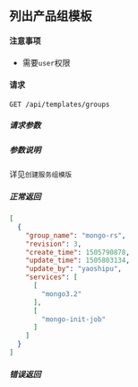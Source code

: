 ## 列出产品组模板

#### 注意事项

- 需要`user`权限

#### 请求

```
GET /api/templates/groups
```

##### 请求参数

##### 参数说明

详见`创建服务组模版`

##### 正常返回

```json
[
  {
    "group_name": "mongo-rs",
    "revision": 3,
    "create_time": 1505790878,
    "update_time": 1505803134,
    "update_by": "yaoshipu",
    "services": [
      [
        "mongo3.2"
      ],
      [
        "mongo-init-job"
      ]
    ]
  }
]
```	
##### 错误返回
